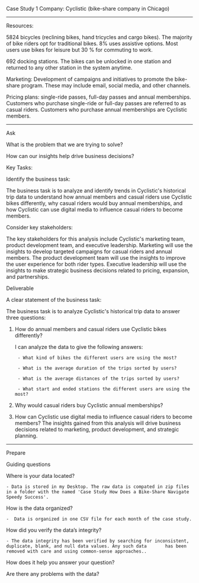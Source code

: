 Case Study 1
Company: Cyclistic (bike-share company in Chicago)

---------------------------------------------------------------------------------------------------------------------------
Resources:

5824 bicycles (reclining bikes, hand tricycles and cargo bikes). The majority of bike riders opt for traditional bikes. 8% uses assistive options. Most users use bikes for leisure but 30 % for commuting to work.

692 docking stations. The bikes can be unlocked in one station and returned to any other station in the system anytime.

Marketing: Development of campaigns and initiatives to promote the bike-share program. These may include email, social media, and other channels.

Pricing plans: single-ride passes, full-day passes and annual memberships. Customers who purchase single-ride or full-day passes are referred to as casual riders. Customers who purchase annual memberships are Cyclistic members.

---------------------------------------------------------------------------------------------------------------------------
Ask

What is the problem that we are trying to solve?

How can our insights help drive business decisions?

Key Tasks:

Identify the business task:

The business task is to analyze and identify trends in Cyclistic's historical trip data to understand how annual members and casual riders use Cyclistic bikes differently, why casual riders would buy annual memberships, and how Cyclistic can use digital media to influence casual riders to become members.

Consider key stakeholders:

The key stakeholders for this analysis include Cyclistic's marketing team, product development team, and executive leadership. Marketing will use the insights to develop targeted campaigns for casual riders and annual members. The product development team will use the insights to improve the user experience for both rider types. Executive leadership will use the insights to make strategic business decisions related to pricing, expansion, and partnerships.

Deliverable

A clear statement of the business task:

The business task is to analyze Cyclistic's historical trip data to answer three questions: 

1) How do annual members and casual riders use Cyclistic bikes differently?

	I can analyze the data to give the following answers:
	
		- What kind of bikes the different users are using the most?
		
		- What is the average duration of the trips sorted by users?
		
		- What is the average distances of the trips sorted by users?
		
		- What start and ended stations the different users are using the most? 
		
2) Why would casual riders buy Cyclistic annual memberships? 

3) How can Cyclistic use digital media to influence casual riders to become members? The insights gained from this analysis will drive business decisions related to marketing, product development, and strategic planning.

---------------------------------------------------------------------------------------------------------------------------
Prepare

Guiding questions

Where is your data located?

	- Data is stored in my Desktop. The raw data is compated in zip files in a folder with the named 'Case Study How Does a Bike-Share Navigate Speedy Success'.

How is the data organized?

	-  Data is organized in one CSV file for each month of the case study.

How did you verify the data’s integrity?

	- The data integrity has been verified by searching for inconsistent, duplicate, blank, and null data values. Any such data 	  has been removed with care and using common-sense approaches..

How does it help you answer your question?

Are there any problems with the data?

